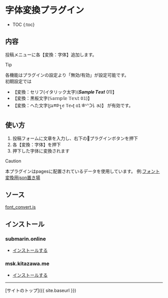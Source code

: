 # 字体変換プラグイン

* TOC
{:toc}

## 内容
投稿メニューに各【変換：字体】追加します。

> [!TIP]
> 各機能はプラグインの設定より「無効/有効」が設定可能です。  
> 初期設定では  
> - 【変換：セリフ(イタリック太字)(𝑺𝒂𝒎𝒑𝒍𝒆 𝑻𝒆𝒙𝒕 01)】
> - 【変換：黒板文字(𝕊𝕒𝕞𝕡𝕝𝕖 𝕋𝕖𝕩𝕥 𝟘𝟙)】
> - 【変換：へた文字(꠹ᨡⰿᱞ႑ꫀ Ⲧꫀᳳʈ ០ꛨ क॑ᄓᑑ讠ᤊ)】
> が有効です。 

## 使い方

1. 投稿フォームに文章を入力し、右下の🔌プラグインボタンを押下
2. 各【変換：字体】を押下
3. 押下した字体に変換されます

> [!CAUTION]
> 本プラグインはpagesに配置されているデータを使用しています。
> 例:[フォント変換用json置き場](https://submarin.online/@elysion/pages/font_data)

## ソース
[font_convert.is](https://github.com/elysion-pre/MisskeyPlugins/blob/main/src/font_convert.is)

## インストール

### submarin.online
- [インストールする](https://submarin.online/install-extentions?url=https://elysion-pre.github.io/MisskeyPlugins/json/font_convert.json&hash=667ee3fb351f671d19ce7f77b8a89e6a60085eaf8d21c6d0fb6c6b415333945b645f5930cacd7ea013e28fdf5adf15f5076388efdbc58ee85180c27058d799fd)

### msk.kitazawa.me
- [インストールする](https://msk.kitazawa.me/install-extentions?url=https://elysion-pre.github.io/MisskeyPlugins/json/font_convert.json&hash=667ee3fb351f671d19ce7f77b8a89e6a60085eaf8d21c6d0fb6c6b415333945b645f5930cacd7ea013e28fdf5adf15f5076388efdbc58ee85180c27058d799fd)

----

[サイトのトップ]({{ site.baseurl }})
